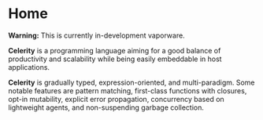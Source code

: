 # Home

**Warning:** This is currently in-development vaporware.

**Celerity** is a programming language aiming for a good balance of
productivity and scalability while being easily embeddable in host applications.

**Celerity** is gradually typed, expression-oriented, and multi-paradigm. Some
notable features are pattern matching, first-class functions with closures,
opt-in mutability, explicit error propagation, concurrency based on lightweight
agents, and non-suspending garbage collection.
